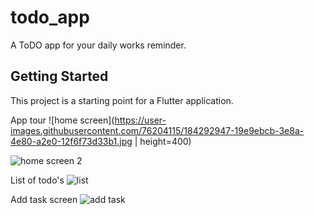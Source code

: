 # todo_app

A ToDO app for your daily works reminder.

## Getting Started

This project is a starting point for a Flutter application.

App tour
![home screen](https://user-images.githubusercontent.com/76204115/184292947-19e9ebcb-3e8a-4e80-a2e0-12f6f73d33b1.jpg | height=400)



![home screen 2](https://user-images.githubusercontent.com/76204115/184292952-ced09b9f-b39d-4a52-bfe8-756689e3d588.jpg)


List of todo's
![list](https://user-images.githubusercontent.com/76204115/184292956-2bbddb1a-93d0-4f3b-a243-ddebcae850aa.jpg)


Add task screen
![add task](https://user-images.githubusercontent.com/76204115/184292958-b0a2f769-8275-418b-b8e1-0b0555610bdf.jpg)

